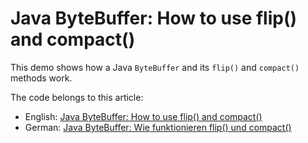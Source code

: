 # Java ByteBuffer: How to use flip() and compact()

This demo shows how a Java `ByteBuffer` and its `flip()` and `compact()` methods work.

The code belongs to this article:
* English: [Java ByteBuffer: How to use flip() and compact()]( https://www.happycoders.eu/java/bytebuffer-flip-compact/)
* German: [Java ByteBuffer: Wie funktionieren flip() und compact()](https://www.happycoders.eu/de/java/bytebuffer-flip-compact/)
